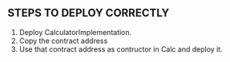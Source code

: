 ## STEPS TO DEPLOY CORRECTLY

1. Deploy CalculatorImplementation.
2. Copy the contract address
3. Use that contract address as contructor in Calc and deploy it.
